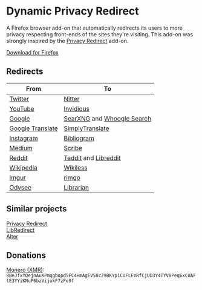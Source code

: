 # Dynamic Privacy Redirect

A Firefox browser add-on that automatically redirects its users to more privacy respecting front-ends of the sites they're visiting.
This add-on was strongly inspired by the [Privacy Redirect](https://github.com/SimonBrazell/privacy-redirect) add-on.

[Download for Firefox](https://addons.mozilla.org/en-US/firefox/addon/dynamic-privacy-redirect/)

## Redirects
|From                   				|To                                                             							|
|-------------------------------------------------------|-----------------------------------------------------------------------------------------------------------------------|
|[Twitter](https://twitter.com)				| [Nitter](https://github.com/zedeus/nitter)                    							|
|[YouTube](https://youtube.com)				| [Invidious](https://github.com/iv-org/invidious)              							|
|[Google](https://google.com)				| [SearXNG](https://github.com/searxng/searxng) and [Whoogle Search](https://github.com/benbusby/whoogle-search)	|
|[Google Translate](https://translate.google.com)	| [SimplyTranslate](https://sr.ht/~metalune/SimplyTranslate/)   							|
|[Instagram](https://instagram.com)			| [Bibliogram](https://sr.ht/~cadence/bibliogram/)              							|
|[Medium](https://medium.com)				| [Scribe](https://sr.ht/~edwardloveall/scribe/)                							|
|[Reddit](https://reddit.com)				| [Teddit](https://codeberg.org/teddit/teddit) and [Libreddit](https://github.com/spikecodes/libreddit)			|
|[Wikipedia](https://wikipedia.org)			| [Wikiless](https://codeberg.org/orenom/Wikiless)              							|
|[Imgur](https://imgur.com)				| [rimgo](https://codeberg.org/video-prize-ranch/rimgo)         							|
|[Odysee](https://odysee.com)				| [Librarian](https://codeberg.org/librarian/librarian)         							|

## Similar projects
[Privacy Redirect](https://github.com/SimonBrazell/privacy-redirect)\
[LibRedirect](https://github.com/libredirect/libredirect/)\
[Alter](https://github.com/w3bdev1/alter)

## Donations
[Monero (XMR)](https://www.getmonero.org/): `8BeJfxYQejnAuXPmqgbopd5FC4HmAgEV58c29BKYp1CUFLEVRfCjUD3Y4TYV8Peq6xCUAFtE3YYiKNuF6bzVijokF7zFe9f`

